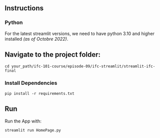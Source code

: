 ## Instructions

### Python 
For the latest streamlit versions, we need to have python 3.10 and higher installed *(as of Octobre 2022)*.

## Navigate to the project folder:

`cd your_path/ifc-101-course/episode-09/ifc-streamlit/streamlit-ifc-final`

### Install Dependencies 

`pip install -r requirements.txt`

## Run 
Run the App with:

`streamlit run HomePage.py`
